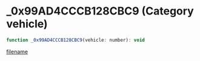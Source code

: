 # _0x99AD4CCCB128CBC9 (Category vehicle)

```js
function _0x99AD4CCCB128CBC9(vehicle: number): void
```

[filename](_0x99AD4CCCB128CBC9_m.md ':include')